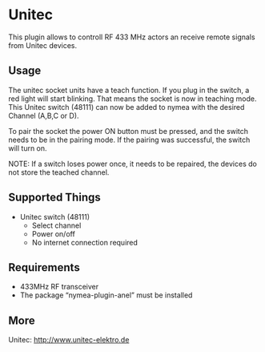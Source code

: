 # Unitec

This plugin allows to controll RF 433 MHz actors an receive remote signals from Unitec devices.

## Usage

The unitec socket units have a teach function. If you plug in the switch, a red light will start blinking. That means the socket is now in teaching mode. This Unitec switch (48111) can now be added to nymea with the desired Channel (A,B,C or D).

To pair the socket the power ON button must be pressed, and the switch needs to be in the pairing mode. If the pairing was successful, the switch will turn on.

NOTE: If a switch loses power once, it needs to be repaired, the devices do not store the teached channel.

## Supported Things

* Unitec switch (48111)
    * Select channel
    * Power on/off
    * No internet connection required

## Requirements

* 433MHz RF transceiver
* The package “nymea-plugin-anel” must be installed

## More

Unitec: http://www.unitec-elektro.de

